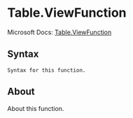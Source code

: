 ---
---

# Table.ViewFunction

Microsoft Docs: [Table.ViewFunction](https://docs.microsoft.com/en-us/powerquery-m/table-viewfunction)

## Syntax

```powerquery-m
Syntax for this function.
```

## About

About this function.

